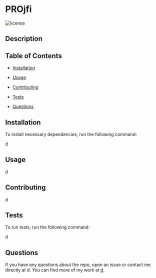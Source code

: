 
  # PROjfi

  ![license](https://img.shields.io/badge/license-MIT-blue.svg)

## Description



## Table of Contents 

* [Installation](#installation)
* [Usage](#usage)
* [Contributing](#contributing)
* [Tests](#tests)

* [Questions](#questions)

## Installation

To install necessary dependencies, run the following command:

d

## Usage

d

## Contributing

d

## Tests

To run tests, run the following command:

d

## Questions

If you have any questions about the repo, open an issue or contact me directly at 
d. 
You can find more of my work at [d](https://github.com/d/).

